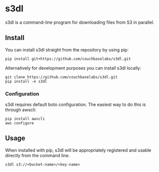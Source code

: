 # s3dl
s3dl is a command-line program for downloading files from S3 in parallel.

## Install
You can install s3dl straight from the repository by using pip:

    pip install git+https://github.com/couchbaselabs/s3dl.git

Alternatively for development purposes you can install s3dl locally:

    git clone https://github.com/couchbaselabs/s3dl.git
    pip install -e s3dl

### Configuration
s3dl requires default boto configuration. The easiest way to do this is through
awscli:

    pip install awscli
    aws configure

## Usage

When installed with pip, s3dl will be appropriately registered and usable
directly from the command line.

    s3dl s3://<bucket-name>/<key-name>